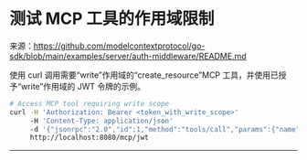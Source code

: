# 测试 MCP 工具的作用域限制

来源：https://github.com/modelcontextprotocol/go-sdk/blob/main/examples/server/auth-middleware/README.md

使用 curl 调用需要“write”作用域的“create_resource”MCP 工具，并使用已授予“write”作用域的 JWT 令牌的示例。

```bash
# Access MCP tool requiring write scope
curl -H 'Authorization: Bearer <token_with_write_scope>'
     -H 'Content-Type: application/json'
     -d '{"jsonrpc":"2.0","id":1,"method":"tools/call","params":{"name":"create_resource","arguments":{"name":"test","description":"test resource","content":"test content"}}}'
     http://localhost:8080/mcp/jwt
```

--------------------------------
